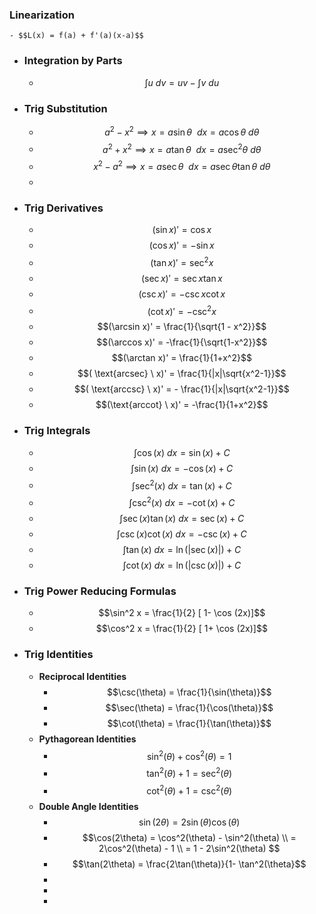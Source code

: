 ### **Linearization**
	- $$L(x) = f(a) + f'(a)(x-a)$$
- ### **Integration by Parts**
	- $$\int u \ dv = uv - \int v \ du$$
- ### **Trig Substitution**
	- $$a^2 - x^2 \implies x = a \sin \theta \ \ dx = a\cos \theta \ d\theta $$
	- $$a^2 + x^2 \implies x = a \tan \theta \ \ dx = a\sec^2 \theta \ d\theta $$
	- $$x^2 - a^2 \implies x = a \sec \theta \ \ dx = a\sec \theta \tan \theta \ d\theta $$
	-
- ### **Trig Derivatives**
	- $$ (\sin x )'= \cos x$$
	- $$(\cos x)' = -\sin x$$
	- $$(\tan x)' = \sec^2 x$$
	- $$(\sec x)' = \sec x \tan x$$
	- $$(\csc x)' = -\csc x \cot x$$
	- $$(\cot x)' = - \csc^2 x$$
	- $$(\arcsin x)' = \frac{1}{\sqrt{1 - x^2}}$$
	- $$(\arccos x)' = -\frac{1}{\sqrt{1-x^2}}$$
	- $$(\arctan x)' =  \frac{1}{1+x^2}$$
	- $$( \text{arcsec} \ x)' = \frac{1}{|x|\sqrt{x^2-1}}$$
	- $$( \text{arccsc} \ x)' = - \frac{1}{|x|\sqrt{x^2-1}}$$
	- $$(\text{arccot} \ x)' =  -\frac{1}{1+x^2}$$
- ### Trig Integrals
	- $$\int \cos(x) \ dx = \sin(x) +C$$
	- $$\int \sin(x) \ dx = - \cos(x) +C$$
	- $$\int \sec^2(x) \ dx = \tan(x) +C$$
	- $$\int \csc^2(x) \ dx = - \cot(x) +C$$
	- $$\int \sec(x) \tan(x) \ dx = \sec(x) +C$$
	- $$\int \csc(x) \cot(x)  \ dx = - \csc(x) +C$$
	- $$\int \tan(x) \ dx = \ln(|\sec(x)|)  +C$$
	- $$\int \cot(x) \ dx = \ln(|\csc(x)|)  +C$$
- ### Trig Power Reducing Formulas
	- $$\sin^2 x = \frac{1}{2} [ 1- \cos (2x)]$$
	- $$\cos^2 x = \frac{1}{2} [ 1+ \cos (2x)]$$
- ### **Trig Identities**
	- **Reciprocal Identities**
		- $$\csc(\theta) = \frac{1}{\sin(\theta)}$$
		- $$\sec(\theta) = \frac{1}{\cos(\theta)}$$
		- $$\cot(\theta) = \frac{1}{\tan(\theta)}$$
	- **Pythagorean Identities**
		- $$\sin^2(\theta) + \cos^2(\theta) = 1$$
		- $$\tan^2(\theta) + 1 =  \sec^2(\theta)$$
		- $$\cot^2(\theta) + 1 =  \csc^2(\theta)$$
	- **Double Angle Identities**
		- $$\sin(2\theta) = 2\sin(\theta)\cos(\theta)$$
		- $$\cos(2\theta) = \cos^2(\theta) - \sin^2(\theta) \\ = 2\cos^2(\theta) - 1 \\ = 1 - 2\sin^2(\theta) $$
		- $$\tan(2\theta) = \frac{2\tan(\theta)}{1- \tan^2(\theta}$$
		-
		-
		-